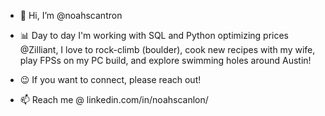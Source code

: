 - 👋 Hi, I’m @noahscantron

- 📊 Day to day I'm working with SQL and Python optimizing prices @Zilliant, I love to rock-climb (boulder), cook new recipes with my wife, play FPSs on my PC build, and explore swimming holes around Austin!

- 😉 If you want to connect, please reach out!

- 📫 Reach me @ linkedin.com/in/noahscanlon/

